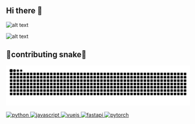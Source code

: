 ## Hi there 👋

<!--
**JuyaoHuang/JuyaoHuang** is a ✨ _special_ ✨ repository because its `README.md` (this file) appears on your GitHub profile.

Here are some ideas to get you started:

- 🔭 I’m currently working on ...
- 🌱 I’m currently learning ...
- 👯 I’m looking to collaborate on ...
- 🤔 I’m looking for help with ...
- 💬 Ask me about ...
- 📫 How to reach me: ...
- 😄 Pronouns: ...
- ⚡ Fun fact: ...
-->

![alt text](https://github-readme-stats.vercel.app/api?username=JuyaoHuang&show_icons=true&theme=synthwave)

![alt text](https://github-readme-stats.vercel.app/api/top-langs/?username=JuyaoHuang&size_weight=0.5&count_weight=0.5&layout=compact&theme=synthwave)

## 🐍contributing snake🐍
 <!-- 可以根据用户的系统主题（亮色/暗色）自动切换不同风格的贪吃蛇动画 -->
 <picture>
    <source media="(prefers-color-scheme: dark)"
  srcset="https://github.com/JuyaoHuang/JuyaoHuang/blob/output/github-snake-dark.svg">
    <source media="(prefers-color-scheme: light)"
  srcset="https://github.com/JuyaoHuang/JuyaoHuang/blob/output/github-snake.svg">
    <img alt="github contribution grid snake animation"
  src="https://github.com/JuyaoHuang/JuyaoHuang/blob/output/github-snake.svg">
  </picture>
  
<p align="left">
  <a href="https://www.python.org" target="_blank" rel="noreferrer">
    <img src="https://cdn.jsdelivr.net/gh/devicons/devicon/icons/python/python-original.svg" alt="python" width="40" height="40"/>
  </a>
  <a href="https://developer.mozilla.org/en-US/docs/Web/JavaScript" target="_blank" rel="noreferrer">
    <img src="https://cdn.jsdelivr.net/gh/devicons/devicon/icons/javascript/javascript-original.svg" alt="javascript" width="40" height="40"/>
  </a>
  <a href="https://vuejs.org/" target="_blank" rel="noreferrer">
    <img src="https://cdn.jsdelivr.net/gh/devicons/devicon/icons/vuejs/vuejs-original.svg" alt="vuejs" width="40" height="40"/>
  </a>
  <a href="https://fastapi.tiangolo.com/" target="_blank" rel="noreferrer">
    <img src="https://cdn.jsdelivr.net/gh/devicons/devicon/icons/fastapi/fastapi-original.svg" alt="fastapi" width="40" height="40"/>
  </a>
  <a href="https://pytorch.org/" target="_blank" rel="noreferrer">
    <img src="https://cdn.jsdelivr.net/gh/devicons/devicon/icons/pytorch/pytorch-original.svg" alt="pytorch" width="40" height="40"/>
  </a>
</p>
          
